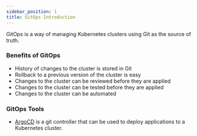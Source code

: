 ```yaml
---
sidebar_position: 1
title: GitOps Introduction
---
```


GitOps is a way of managing Kubernetes clusters using Git as the source of truth.

### Benefits of GitOps

- History of changes to the cluster is stored in Git 
- Rollback to a previous version of the cluster is easy
- Changes to the cluster can be reviewed before they are applied
- Changes to the cluster can be tested before they are applied
- Changes to the cluster can be automated

### GitOps Tools

- [ArgoCD](../argocd/introduction.md) is a git controller that can be used to deploy applications to a Kubernetes cluster. 
